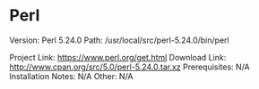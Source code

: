 Perl
====

Version: Perl 5.24.0
Path: /usr/local/src/perl-5.24.0/bin/perl

Project Link: https://www.perl.org/get.html
Download Link: http://www.cpan.org/src/5.0/perl-5.24.0.tar.xz
Prerequisites: N/A
Installation Notes: N/A
Other: N/A
